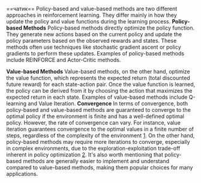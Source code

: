 ==чатик==
Policy-based and value-based methods are two different approaches in reinforcement learning. They differ mainly in how they update the policy and value functions during the learning process.
**Policy-based Methods**
Policy-based methods directly optimize the policy function. They generate new actions based on the current policy and update the policy parameters based on the observed rewards and states. These methods often use techniques like stochastic gradient ascent or policy gradients to perform these updates. Examples of policy-based methods include REINFORCE and Actor-Critic methods.

**Value-based Methods**
Value-based methods, on the other hand, optimize the value function, which represents the expected return (total discounted future reward) for each state-action pair. Once the value function is learned, the policy can be derived from it by choosing the action that maximizes the expected return in each state. Examples of value-based methods include Q-learning and Value Iteration.
**Convergence**
In terms of convergence, both policy-based and value-based methods are guaranteed to converge to the optimal policy if the environment is finite and has a well-defined optimal policy. However, the rate of convergence can vary. For instance, value iteration guarantees convergence to the optimal values in a finite number of steps, regardless of the complexity of the environment [1](https://www.baeldung.com/cs/ml-value-iteration-vs-policy-iteration). On the other hand, policy-based methods may require more iterations to converge, especially in complex environments, due to the exploration-exploitation trade-off inherent in policy optimization [2](https://stats.stackexchange.com/questions/407230/what-is-the-difference-between-policy-based-on-policy-value-based-off-policy).
It's also worth mentioning that policy-based methods are generally easier to implement and understand compared to value-based methods, making them popular choices for many applications.